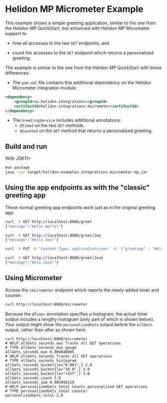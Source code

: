 # Helidon MP Micrometer Example

This example shows a simple greeting application, similar to the one from the Helidon MP 
QuickStart, but enhanced with Helidon MP Micrometer support to
* time all accesses to the two `GET` endpoints, and
  
* count the accesses to the `GET` endpoint which returns a personalized 
  greeting.
  
The example is similar to the one from the Helidon MP QuickStart with these differences:
* The `pom.xml` file contains this additional dependency on the Helidon Micrometer integration 
  module:
```xml
<dependency>
    <groupId>io.helidon.integrations</groupId>
    <artifactId>helidon-integrations-micrometer</artifactId>
</dependency>
```
* The `GreetingService` includes additional annotations:
    * `@Timed` on the two `GET` methods.
    * `@Counted` on the `GET` method that returns a personalized greeting.

## Build and run

With JDK11+
```bash
mvn package
java -jar target/helidon-examples-integrations-micrometer-mp.jar
```

## Using the app endpoints as with the "classic" greeting app

These normal greeting app endpoints work just as in the original greeting app:

```bash
curl -X GET http://localhost:8080/greet
{"message":"Hello World!"}

curl -X GET http://localhost:8080/greet/Joe
{"message":"Hello Joe!"}

curl -X PUT -H "Content-Type: application/json" -d '{"greeting" : "Hola"}' http://localhost:8080/greet/greeting

curl -X GET http://localhost:8080/greet/Jose
{"message":"Hola Jose!"}
```

## Using Micrometer

Access the `/micrometer` endpoint which reports the newly-added timer and counter.

```bash
curl http://localhost:8080/micrometer
```
Because the `@Timer` annotation specifies a histogram, 
the actual timer output includes a lengthy histogram (only part of which is shown below). 
Your output might show the `personalizedGets` output before the `allGets` output,
rather than after as shown here.

```
curl http://localhost:8080/micrometer
# HELP allGets_seconds_max Tracks all GET operations
# TYPE allGets_seconds_max gauge
allGets_seconds_max 0.004840005
# HELP allGets_seconds Tracks all GET operations
# TYPE allGets_seconds histogram
allGets_seconds_bucket{le="0.001",} 2.0
allGets_seconds_bucket{le="30.0",} 3.0
allGets_seconds_bucket{le="+Inf",} 3.0
allGets_seconds_count 3.0
allGets_seconds_sum 0.005098119
# HELP personalizedGets_total Counts personalized GET operations
# TYPE personalizedGets_total counter
personalizedGets_total 2.0
```
